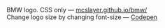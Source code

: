 BMW logo. CSS only — [mcslayer.github.io/bmw/](http://mcslayer.github.io/bmw/)  
Change logo size by changing font-size — [Codepen](http://codepen.io/mcslayer/pen/rHcpn)
